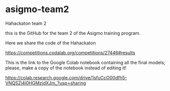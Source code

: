 # asigmo-team2
 Hahackaton team 2
 
 this is the GitHub for the team 2 of the Asigmo training program.
 
 Here we share the code of the Hahackaton

https://competitions.codalab.org/competitions/27446#results

This is the link to the Google Colab notebook containing all the final models; please, make a copy of the notebook instead of editing it!

https://colab.research.google.com/drive/1sfuCcO00dfh5-VNQSZj4i0HGMzjdXJm_?usp=sharing

